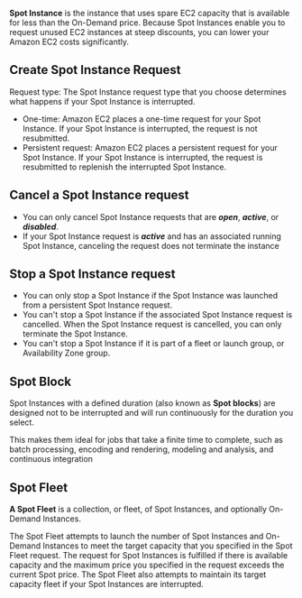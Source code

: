 **Spot Instance** is the instance that uses spare EC2 capacity that is available for less than the On-Demand price. Because Spot Instances enable you to request unused EC2 instances at steep discounts, you can lower your Amazon EC2 costs significantly.

## Create Spot Instance Request
Request type: The Spot Instance request type that you choose determines what happens if your Spot Instance is interrupted.

* One-time: Amazon EC2 places a one-time request for your Spot Instance. If your Spot Instance is interrupted, the request is not resubmitted.
* Persistent request: Amazon EC2 places a persistent request for your Spot Instance. If your Spot Instance is interrupted, the request is resubmitted to replenish the interrupted Spot Instance.

## Cancel a Spot Instance request
* You can only cancel Spot Instance requests that are ***open***, ***active***, or ***disabled***.
* If your Spot Instance request is ***active*** and has an associated running Spot Instance, canceling the request does not terminate the instance

## Stop a Spot Instance request
* You can only stop a Spot Instance if the Spot Instance was launched from a persistent Spot Instance request.
* You can't stop a Spot Instance if the associated Spot Instance request is cancelled. When the Spot Instance request is cancelled, you can only terminate the Spot Instance.
* You can't stop a Spot Instance if it is part of a fleet or launch group, or Availability Zone group.

## Spot Block
Spot Instances with a defined duration (also known as **Spot blocks**) are designed not to be interrupted and will run continuously for the duration you select. 

This makes them ideal for jobs that take a finite time to complete, such as batch processing, encoding and rendering, modeling and analysis, and continuous integration

## Spot Fleet
**A Spot Fleet** is a collection, or fleet, of Spot Instances, and optionally On-Demand Instances.

The Spot Fleet attempts to launch the number of Spot Instances and On-Demand Instances to meet the target capacity that you specified in the Spot Fleet request. The request for Spot Instances is fulfilled if there is available capacity and the maximum price you specified in the request exceeds the current Spot price. The Spot Fleet also attempts to maintain its target capacity fleet if your Spot Instances are interrupted.